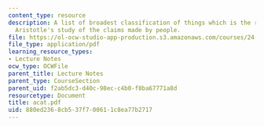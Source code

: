 ```yaml
---
content_type: resource
description: A list of broadest classification of things which is the result of the
  Aristotle's study of the claims made by people.
file: https://ol-ocw-studio-app-production.s3.amazonaws.com/courses/24-200-ancient-philosophy-fall-2004/880ed2368cb537f700611c8ea77b2717_acat.pdf
file_type: application/pdf
learning_resource_types:
- Lecture Notes
ocw_type: OCWFile
parent_title: Lecture Notes
parent_type: CourseSection
parent_uid: f2ab5dc3-d40c-98ec-c4b0-f8ba67771a8d
resourcetype: Document
title: acat.pdf
uid: 880ed236-8cb5-37f7-0061-1c8ea77b2717
---
```

